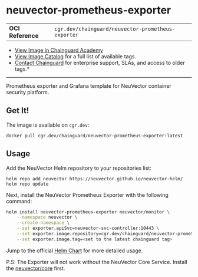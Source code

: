 <!--monopod:start-->
# neuvector-prometheus-exporter
| | |
| - | - |
| **OCI Reference** | `cgr.dev/chainguard/neuvector-prometheus-exporter` |


* [View Image in Chainguard Academy](https://edu.chainguard.dev/chainguard/chainguard-images/reference/neuvector-prometheus-exporter/overview/)
* [View Image Catalog](https://console.enforce.dev/images/catalog) for a full list of available tags.
* [Contact Chainguard](https://www.chainguard.dev/chainguard-images) for enterprise support, SLAs, and access to older tags.*

---
<!--monopod:end-->

<!--overview:start-->
Prometheus exporter and Grafana template for NeuVector container security platform.
<!--overview:end-->

<!--getting:start-->
## Get It!
The image is available on `cgr.dev`:

```
docker pull cgr.dev/chainguard/neuvector-prometheus-exporter:latest
```
<!--getting:end-->

<!--body:start-->
## Usage

Add the NeuVector Helm repository to your repositories list:

```shell
helm repo add neuvector https://neuvector.github.io/neuvector-helm/
helm repo update
```

Next, install the NeuVector Prometheus Exporter with the following command:

```sh
helm install neuvector-prometheus-exporter neuvector/monitor \
    --namespace neuvector \
    --create-namespace \
    --set exporter.apiSvc=neuvector-svc-controller:10443 \
    --set exporter.image.repository=cgr.dev/chainguard/neuvector-prometheus-exporter \
    --set exporter.image.tag=<set to the latest chainguard tag>
```

Jump to the official [Helm Chart](https://github.com/neuvector/neuvector-helm/blob/master/charts/monitor/README.md) for more detailed usage.

P.S: The Exporter will not work without the NeuVector Core Service. Install the [neuvector/core](https://github.com/neuvector/neuvector-helm/tree/master/charts/core) first.

<!--body:end-->
